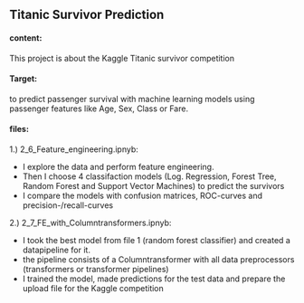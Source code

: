 ## Titanic Survivor Prediction  
#### content: 
This project is about the Kaggle Titanic survivor competition  
#### Target: 
to predict passenger survival with machine learning models using passenger features like Age, Sex, Class or Fare.  
#### files:  
1.) 2_6_Feature_engineering.ipnyb:
- I explore the data and perform feature engineering.
- Then I choose 4 classifaction models (Log. Regression, Forest Tree, Random Forest and Support Vector Machines)
  to predict the survivors
- I compare the models with confusion matrices, ROC-curves and precision-/recall-curves

2.) 2_7_FE_with_Columntransformers.ipnyb:
- I took the best model from file 1 (random forest classifier) and created a datapipeline for it.
- the pipeline consists of a Columntransformer with all data preprocessors (transformers or 
  transformer pipelines)
- I trained the model, made predictions for the test data and prepare the upload file for the Kaggle
  competition 
